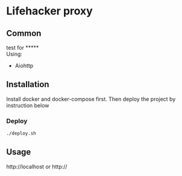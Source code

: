 # Lifehacker proxy
## Common
test for *****  
Using:
 - Aiohttp
## Installation
Install docker and docker-compose first. Then deploy the project by instruction below
### Deploy
```bash
./deploy.sh
```

## Usage
http://localhost or http://<server>